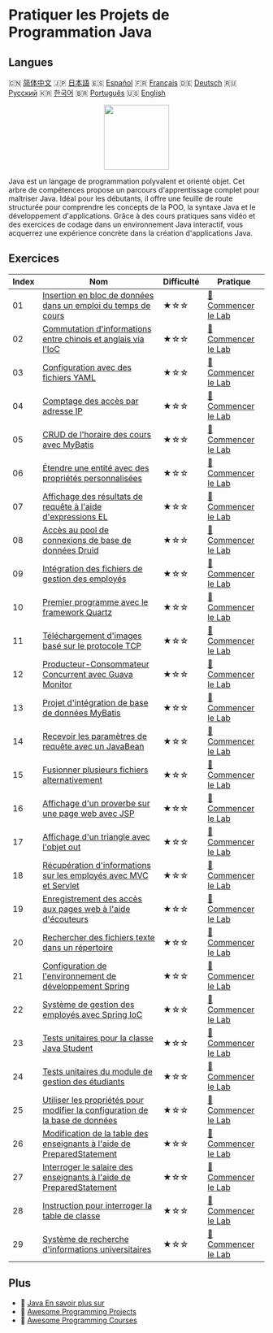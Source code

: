 # Pratiquer les Projets de Programmation Java

## Langues

🇨🇳 [简体中文](README_zh.md) 🇯🇵 [日本語](README_ja.md) 🇪🇸 [Español](README_es.md) 🇫🇷 [Français](README_fr.md) 🇩🇪 [Deutsch](README_de.md) 🇷🇺 [Русский](README_ru.md) 🇰🇷 [한국어](README_ko.md) 🇧🇷 [Português](README_pt.md) 🇺🇸 [English](README.md) 

<div align="center">
<img width="128px" src="https://file.labex.io/path/vBtgM8cNsQFn.png">
</div>

Java est un langage de programmation polyvalent et orienté objet. Cet arbre de compétences propose un parcours d'apprentissage complet pour maîtriser Java. Idéal pour les débutants, il offre une feuille de route structurée pour comprendre les concepts de la POO, la syntaxe Java et le développement d'applications. Grâce à des cours pratiques sans vidéo et des exercices de codage dans un environnement Java interactif, vous acquerrez une expérience concrète dans la création d'applications Java.

## Exercices

|   Index | Nom                                                                                                                                                                 | Difficulté   | Pratique                                                                                                       |
|---------|---------------------------------------------------------------------------------------------------------------------------------------------------------------------|--------------|----------------------------------------------------------------------------------------------------------------|
|      01 | [Insertion en bloc de données dans un emploi du temps de cours](https://labex.io/fr/courses/project-bulk-insert-data-into-course-schedule)                          | ★☆☆          | [🚀 Commencer le Lab](https://labex.io/fr/courses/project-bulk-insert-data-into-course-schedule)               |
|      02 | [Commutation d'informations entre chinois et anglais via l'IoC](https://labex.io/fr/courses/project-chinese-english-information-switching-via-ioc)                  | ★☆☆          | [🚀 Commencer le Lab](https://labex.io/fr/courses/project-chinese-english-information-switching-via-ioc)       |
|      03 | [Configuration avec des fichiers YAML](https://labex.io/fr/courses/project-configuring-with-yaml-files)                                                             | ★☆☆          | [🚀 Commencer le Lab](https://labex.io/fr/courses/project-configuring-with-yaml-files)                         |
|      04 | [Comptage des accès par adresse IP](https://labex.io/fr/courses/project-counting-access-times-by-ip)                                                                | ★☆☆          | [🚀 Commencer le Lab](https://labex.io/fr/courses/project-counting-access-times-by-ip)                         |
|      05 | [CRUD de l'horaire des cours avec MyBatis](https://labex.io/fr/courses/project-course-schedule-crud-with-mybatis)                                                   | ★☆☆          | [🚀 Commencer le Lab](https://labex.io/fr/courses/project-course-schedule-crud-with-mybatis)                   |
|      06 | [Étendre une entité avec des propriétés personnalisées](https://labex.io/fr/courses/project-custom-type-handler)                                                    | ★☆☆          | [🚀 Commencer le Lab](https://labex.io/fr/courses/project-custom-type-handler)                                 |
|      07 | [Affichage des résultats de requête à l'aide d'expressions EL](https://labex.io/fr/courses/project-displaying-query-results-using-el-expressions)                   | ★☆☆          | [🚀 Commencer le Lab](https://labex.io/fr/courses/project-displaying-query-results-using-el-expressions)       |
|      08 | [Accès au pool de connexions de base de données Druid](https://labex.io/fr/courses/project-druid-database-connection-pool-access)                                   | ★☆☆          | [🚀 Commencer le Lab](https://labex.io/fr/courses/project-druid-database-connection-pool-access)               |
|      09 | [Intégration des fichiers de gestion des employés](https://labex.io/fr/courses/project-employee-management-file-integration)                                        | ★☆☆          | [🚀 Commencer le Lab](https://labex.io/fr/courses/project-employee-management-file-integration)                |
|      10 | [Premier programme avec le framework Quartz](https://labex.io/fr/courses/project-first-program-with-quartz-framework)                                               | ★☆☆          | [🚀 Commencer le Lab](https://labex.io/fr/courses/project-first-program-with-quartz-framework)                 |
|      11 | [Téléchargement d'images basé sur le protocole TCP](https://labex.io/fr/courses/project-image-upload-based-on-tcp-protocol)                                         | ★☆☆          | [🚀 Commencer le Lab](https://labex.io/fr/courses/project-image-upload-based-on-tcp-protocol)                  |
|      12 | [Producteur-Consommateur Concurrent avec Guava Monitor](https://labex.io/fr/courses/project-implement-thread-communication)                                         | ★☆☆          | [🚀 Commencer le Lab](https://labex.io/fr/courses/project-implement-thread-communication)                      |
|      13 | [Projet d'intégration de base de données MyBatis](https://labex.io/fr/courses/project-input-parameter-practice)                                                     | ★☆☆          | [🚀 Commencer le Lab](https://labex.io/fr/courses/project-input-parameter-practice)                            |
|      14 | [Recevoir les paramètres de requête avec un JavaBean](https://labex.io/fr/courses/project-javabean-mutiple-parameters)                                              | ★☆☆          | [🚀 Commencer le Lab](https://labex.io/fr/courses/project-javabean-mutiple-parameters)                         |
|      15 | [Fusionner plusieurs fichiers alternativement](https://labex.io/fr/courses/project-merge-multiple-files-alternately)                                                | ★☆☆          | [🚀 Commencer le Lab](https://labex.io/fr/courses/project-merge-multiple-files-alternately)                    |
|      16 | [Affichage d'un proverbe sur une page web avec JSP](https://labex.io/fr/courses/project-output-a-quote)                                                             | ★☆☆          | [🚀 Commencer le Lab](https://labex.io/fr/courses/project-output-a-quote)                                      |
|      17 | [Affichage d'un triangle avec l'objet out](https://labex.io/fr/courses/project-outputting-triangle-with-out-object)                                                 | ★☆☆          | [🚀 Commencer le Lab](https://labex.io/fr/courses/project-outputting-triangle-with-out-object)                 |
|      18 | [Récupération d'informations sur les employés avec MVC et Servlet](https://labex.io/fr/courses/project-query-employee-information)                                  | ★☆☆          | [🚀 Commencer le Lab](https://labex.io/fr/courses/project-query-employee-information)                          |
|      19 | [Enregistrement des accès aux pages web à l'aide d'écouteurs](https://labex.io/fr/courses/project-recording-web-page-accesses-using-listeners)                      | ★☆☆          | [🚀 Commencer le Lab](https://labex.io/fr/courses/project-recording-web-page-accesses-using-listeners)         |
|      20 | [Rechercher des fichiers texte dans un répertoire](https://labex.io/fr/courses/project-search-for-text-files-in-directory)                                          | ★☆☆          | [🚀 Commencer le Lab](https://labex.io/fr/courses/project-search-for-text-files-in-directory)                  |
|      21 | [Configuration de l'environnement de développement Spring](https://labex.io/fr/courses/project-setting-up-spring-development-environment)                           | ★☆☆          | [🚀 Commencer le Lab](https://labex.io/fr/courses/project-setting-up-spring-development-environment)           |
|      22 | [Système de gestion des employés avec Spring IoC](https://labex.io/fr/courses/project-spring-ioc-employee-management-system)                                        | ★☆☆          | [🚀 Commencer le Lab](https://labex.io/fr/courses/project-spring-ioc-employee-management-system)               |
|      23 | [Tests unitaires pour la classe Java Student](https://labex.io/fr/courses/project-student-class-test)                                                               | ★☆☆          | [🚀 Commencer le Lab](https://labex.io/fr/courses/project-student-class-test)                                  |
|      24 | [Tests unitaires du module de gestion des étudiants](https://labex.io/fr/courses/project-student-management-module-unit-testing)                                    | ★☆☆          | [🚀 Commencer le Lab](https://labex.io/fr/courses/project-student-management-module-unit-testing)              |
|      25 | [Utiliser les propriétés pour modifier la configuration de la base de données](https://labex.io/fr/courses/project-use-properties-to-modify-database-configuration) | ★☆☆          | [🚀 Commencer le Lab](https://labex.io/fr/courses/project-use-properties-to-modify-database-configuration)     |
|      26 | [Modification de la table des enseignants à l'aide de PreparedStatement](https://labex.io/fr/courses/project-modifying-the-teacher-table-using-preparedstatement)   | ★☆☆          | [🚀 Commencer le Lab](https://labex.io/fr/courses/project-modifying-the-teacher-table-using-preparedstatement) |
|      27 | [Interroger le salaire des enseignants à l'aide de PreparedStatement](https://labex.io/fr/courses/project-query-teacher-salary-using-preparedstatement)             | ★☆☆          | [🚀 Commencer le Lab](https://labex.io/fr/courses/project-query-teacher-salary-using-preparedstatement)        |
|      28 | [Instruction pour interroger la table de classe](https://labex.io/fr/courses/project-statement-for-querying-teacher-table)                                          | ★☆☆          | [🚀 Commencer le Lab](https://labex.io/fr/courses/project-statement-for-querying-teacher-table)                |
|      29 | [Système de recherche d'informations universitaires](https://labex.io/fr/courses/project-university-information-query-system)                                       | ★☆☆          | [🚀 Commencer le Lab](https://labex.io/fr/courses/project-university-information-query-system)                 |

## Plus

- 🔗 [Java En savoir plus sur](https://labex.io/fr/skilltrees/java)
- 🔗 [Awesome Programming Projects](https://github.com/labex-labs/awesome-programming-projects)
- 🔗 [Awesome Programming Courses](https://github.com/labex-labs/awesome-programming-courses)

